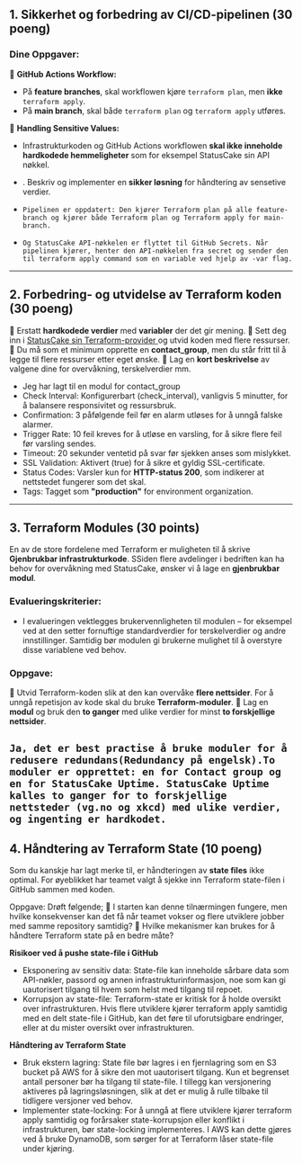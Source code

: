 ## 1. Sikkerhet og forbedring av CI/CD-pipelinen (30 poeng)
### Dine Oppgaver:
🔹 **GitHub Actions Workflow:**
- På **feature branches**, skal workflowen kjøre `terraform plan`, men **ikke** `terraform apply`.
- På **main branch**, skal både `terraform plan` og `terraform apply` utføres.

🔹 **Handling Sensitive Values:**
- Infrastrukturkoden og GitHub Actions workflowen **skal ikke inneholde hardkodede hemmeligheter** som for eksempel StatusCake sin API nøkkel.
- . Beskriv og implementer en **sikker løsning** for håndtering av sensetive verdier.

- ``Pipelinen er oppdatert: Den kjører Terraform plan på alle feature-branch og kjører både Terraform plan og Terraform apply for main-branch.``
- ``Og StatusCake API-nøkkelen er flyttet til GitHub Secrets. Når pipelinen kjører, henter den API-nøkkelen fra secret og sender den til terraform apply command som en variable ved hjelp av -var flag.``
---

## 2. Forbedring- og utvidelse av Terraform koden (30 poeng)
🔹 Erstatt **hardkodede verdier** med **variabler** der det gir mening.
🔹 Sett deg inn i [StatusCake sin Terraform-provider ](https://registry.terraform.io/providers/StatusCakeDev/statuscake/latest/docs) og utvid koden med flere ressurser.
🔹 Du må som et minimum opprette en **contact_group**, men du står fritt til å legge til flere ressurser etter eget ønske.
🔹 Lag en **kort beskrivelse** av valgene dine for overvåkning, terskelverdier mm.

- Jeg har lagt til en modul for contact_group 
- Check Interval: Konfigurerbart (check_interval), vanligvis 5 minutter, for å balansere responsivitet og ressursbruk.
- Confirmation: 3 påfølgende feil før en alarm utløses for å unngå falske alarmer.
- Trigger Rate: 10 feil kreves for å utløse en varsling, for å sikre flere feil før varsling sendes.
- Timeout: 20 sekunder ventetid på svar før sjekken anses som mislykket.
- SSL Validation: Aktivert (true) for å sikre et gyldig SSL-certificate.
- Status Codes: Varsler kun for **HTTP-status 200**, som indikerer at nettstedet fungerer som det skal.
- Tags: Tagget som **"production"** for environment organization.
---

## 3. Terraform Modules (30 points)
En av de store fordelene med Terraform er muligheten til å skrive **Gjenbrukbar infrastrukturkode**. SSiden flere avdelinger i bedriften kan ha behov for overvåkning med StatusCake, ønsker vi å lage en **gjenbrukbar modul**.

### Evalueringskriterier:
- I evalueringen vektlegges brukervennligheten til modulen – for eksempel ved at den setter fornuftige standardverdier for terskelverdier og andre innstillinger. Samtidig bør modulen gi brukerne mulighet til å overstyre disse variablene ved behov.

### Oppgave:
🔹 Utvid Terraform-koden slik at den kan overvåke **flere nettsider**. For å unngå repetisjon av kode skal du bruke **Terraform-moduler**.
🔹 Lag en **modul** og bruk den **to ganger** med ulike verdier for minst **to forskjellige nettsider**.

``Ja, det er best practise å bruke moduler for å redusere redundans(Redundancy på engelsk).To moduler er opprettet: en for Contact group og en for StatusCake Uptime. StatusCake Uptime kalles to ganger for to forskjellige nettsteder (vg.no og xkcd) med ulike verdier, og ingenting er hardkodet.``
---

## 4. Håndtering av Terraform State (10 poeng)
Som du kanskje har lagt merke til, er håndteringen av **state files** ikke optimal. For øyeblikket har teamet valgt å sjekke inn Terraform state-filen i GitHub sammen med koden.

Oppgave: Drøft følgende;
🔹 I starten kan denne tilnærmingen fungere, men hvilke konsekvenser kan det få når teamet vokser og flere utviklere jobber med samme repository samtidig?
🔹 Hvilke mekanismer kan brukes for å håndtere Terraform state på en bedre måte?

**Risikoer ved å pushe state-file i GitHub**
- Eksponering av sensitiv data: State-file kan inneholde sårbare data som API-nøkler, passord og annen infrastrukturinformasjon, noe som kan gi uautorisert tilgang til hvem som helst med tilgang til repoet.
- Korrupsjon av state-file: Terraform-state er kritisk for å holde oversikt over infrastrukturen. Hvis flere utviklere kjører terraform apply samtidig med en delt state-file i GitHub, kan det føre til uforutsigbare endringer, eller at du mister oversikt over infrastrukturen.

**Håndtering av Terraform State**
- Bruk ekstern lagring: State file bør lagres i en fjernlagring som en S3 bucket på AWS for å sikre den mot uautorisert tilgang. Kun et begrenset antall personer bør ha tilgang til state-file. I tillegg kan versjonering aktiveres på lagringsløsningen, slik at det er mulig å rulle tilbake til tidligere versjoner ved behov.
- Implementer state-locking: For å unngå at flere utviklere kjører terraform apply samtidig og forårsaker state-korrupsjon eller konflikt i infrastrukturen, bør state-locking implementeres. I AWS kan dette gjøres ved å bruke DynamoDB, som sørger for at Terraform låser state-file under kjøring.